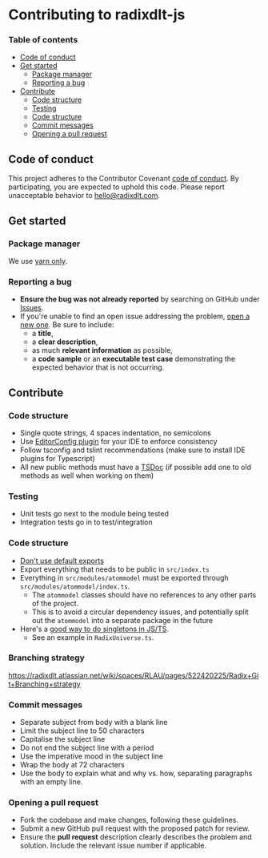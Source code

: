 # Contributing to radixdlt-js

### Table of contents
- [Code of conduct](#code-of-conduct)
- [Get started](#get-started)
  - [Package manager](#package-manager)
  - [Reporting a bug](#reporting-a-bug)
- [Contribute](#contribute)
  - [Code structure](#code-structure)
  - [Testing](#testing)
  - [Code structure](#code-structure)
  - [Commit messages](#commit-messages)
  - [Opening a pull request](#opening-a-pull-request)
  

## Code of conduct

This project adheres to the Contributor Covenant [code of conduct](CODE_OF_CONDUCT.md).
By participating, you are expected to uphold this code.
Please report unacceptable behavior to [hello@radixdlt.com](mailto:hello@radixdlt.com).

## Get started

### Package manager 

We use [yarn only](https://yarnpkg.com/lang/en/).

### Reporting a bug

* **Ensure the bug was not already reported** by searching on GitHub under [Issues](https://github.com/radixdlt/radixdlt-js/issues).
* If you're unable to find an open issue addressing the problem, [open a new one](https://github.com/radixdlt/radixdlt-js/issues/new). Be sure to include:
  * a **title**,
  * a **clear description**, 
  * as much **relevant information** as possible,
  * a **code sample** or an **executable test case** demonstrating the expected behavior that is not occurring.

## Contribute



### Code structure

* Single quote strings, 4 spaces indentation, no semicolons
* Use [EditorConfig plugin](https://editorconfig.org/) for your IDE to enforce consistency
* Follow tsconfig and tslint recommendations (make sure to install IDE plugins for Typescript)
* All new public methods must have a [TSDoc](https://github.com/microsoft/tsdoc) (if possible add one to old methods as well when working on them) 

### Testing

* Unit tests go next to the module being tested
* Integration tests go in to test/integration 

### Code structure

* [Don't use default exports](https://basarat.gitbooks.io/typescript/docs/tips/defaultIsBad.html)
* Export everything that needs to be public in `src/index.ts`
* Everything in `src/modules/atommodel`  must be exported through `src/modules/atommodel/index.ts`. 
  * The `atommodel` classes should have no references to any other parts of the project. 
  * This is to avoid a circular dependency issues, and potentially split out the `atommodel` into a separate package in the future
* Here's a [good way to do singletons in JS/TS](https://k94n.com/es6-modules-single-instance-pattern). 
  * See an example in `RadixUniverse.ts`.
  
### Branching strategy

https://radixdlt.atlassian.net/wiki/spaces/RLAU/pages/522420225/Radix+Git+Branching+strategy


### Commit messages
  *  Separate subject from body with a blank line
  *  Limit the subject line to 50 characters
  *  Capitalise the subject line
  *  Do not end the subject line with a period
  *  Use the imperative mood in the subject line
  *  Wrap the body at 72 characters
  *  Use the body to explain what and why vs. how, separating paragraphs with an empty line.


### Opening a pull request

* Fork the codebase and make changes, following these guidelines.
* Submit a new GitHub pull request with the proposed patch for review.
* Ensure the **pull request** description clearly describes the problem and solution. Include the relevant issue number if applicable.


